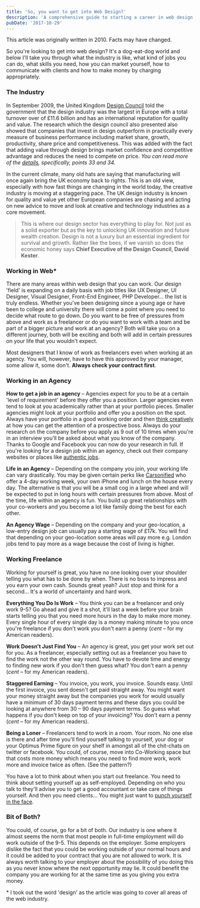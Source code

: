 ```yaml
---
title: 'So, you want to get into Web Design?'
description: 'A comprehensive guide to starting a career in web design, from industry insights to career paths'
pubDate: '2017-10-29'
---
```


This article was originally written in 2010. Facts may have changed.

So you're looking to get into web design? It's a dog-eat-dog world and below I'll take you through what the industry is like, what kind of jobs you can do, what skills you need, how you can market yourself, how to communicate with clients and how to make money by charging appropriately.

### The Industry

In September 2009, the United Kingdom [Design Council](http://www.designcouncil.org.uk/ "Design Council") told the government that the design industry was the largest in Europe with a total turnover over of £11.6 billion and has an international reputation for quality and value. The research which the design council also presented also showed that companies that invest in design outperform in practically every measure of business performance including market share, growth, productivity, share price and competitiveness. This was added with the fact that adding value through design brings market confidence and competitive advantage and reduces the need to compete on price. *You can read more of the [details](http://www.parliament.the-stationery-office.co.uk/pa/cm200809/cmselect/cmberr/746/74605.htm "House of Commons White Paper"), specifically, points 33 and 34.*

In the current climate, many old hats are saying that manufacturing will once again bring the UK economy back to rights. This is an old view, especially with how fast things are changing in the world today, the creative industry is moving at a staggering pace. The UK design industry is known for quality and value yet other European companies are chasing and acting on new advice to move and look at creative and technology industries as a core movement.

> This is where our design sector has everything to play for. Not just as a solid exporter but as the key to unlocking UK innovation and future wealth creation. Design is not a luxury but an essential ingredient for survival and growth. Rather like the bees, if we vanish so does the economic honey says **Chief Executive of the Design Council, David Kester**.

### Working in Web*

There are many areas within web design that you can work. Our design 'field' is expanding on a daily basis with job titles like UX Designer, UI Designer, Visual Designer, Front-End Engineer, PHP Developer… the list is truly endless. Whether you've been designing since a young age or have been to college and university there will come a point where you need to decide what route to go down. Do you want to be free of pressures from above and work as a freelancer or do you want to work with a team and be part of a bigger picture and work at an agency? Both will take you on a different journey, both will be exciting and both will add in certain pressures on your life that you wouldn't expect.

Most designers that I know of work as freelancers even when working at an agency. You will, however, have to have this approved by your manager, some allow it, some don't. **Always check your contract first**.

### Working in an Agency

**How to get a job in an agency** – Agencies expect for you to be at a certain 'level of requirement' before they offer you a position. Larger agencies even tend to look at you academically rather than at your portfolio pieces. Smaller agencies might look at your portfolio and offer you a position on the spot. Always have your portfolio in a good working order and then [think creatively](../2010/07/creative-thinking/ "Think Creatively") at how you can get the attention of a prospective boss. Always do your research on the company before you apply as 9 out of 10 times when you're in an interview you'll be asked about what you know of the company. Thanks to Google and Facebook you can now do your research in full. If you're looking for a design job within an agency, check out their company websites or places like [authentic jobs](http://authenticjobs.com/ "Authentic Jobs").

**Life in an Agency** – Depending on the company you join, your working life can vary drastically. You may be given certain perks like [Carsonified](http://carsonified.com/jobs/ "Carsonified Jobs") who offer a 4-day working week, your own iPhone and lunch on the house every day. The alternative is that you will be a small cog in a large wheel and will be expected to put in long hours with certain pressures from above. Most of the time, life within an agency is fun. You build up great relationships with your co-workers and you become a lot like family doing the best for each other.

**An Agency Wage** – Depending on the company and your geo-location, a low-entry design job can usually pay a starting wage of £17k. You will find that depending on your geo-location some areas will pay more e.g. London jobs tend to pay more as a wage because the cost of living is higher.

### Working Freelance

Working for yourself is great, you have no one looking over your shoulder telling you what has to be done by when. There is no boss to impress and you earn your own cash. Sounds great yeah? Just stop and think for a second… It's a world of uncertainty and hard work.

**Everything You Do Is Work** – You think you can be a freelancer and only work 9-5? Go ahead and give it a shot, it'll last a week before your brain starts telling you that you need more hours in the day to make more money. Every single hour of every single day is a money making minute to you once you're freelance if you don't work you don't earn a penny (*cent* – for my American readers).

**Work Doesn't Just Find You** – An agency is great, you get your work set out for you. As a freelancer, especially setting out as a freelancer you have to find the work not the other way round. You have to devote time and energy to finding new work if you don't then guess what? You don't earn a penny (*cent* – for my American readers).

**Staggered Earning** – You invoice, you work, you invoice. Sounds easy. Until the first invoice, you sent doesn't get paid straight away. You might want your money straight away but the companies you work for would usually have a minimum of 30 days payment terms and these days you could be looking at anywhere from 30 – 90 days payment terms. So guess what happens if you don't keep on top of your invoicing? You don't earn a penny (*cent* – for my American readers).

**Being a Loner** – Freelancers tend to work in a room. Your room. No one else is there and after time you'll find yourself talking to yourself, your dog or your Optimus Prime figure on your shelf in amongst all of the chit-chats on twitter or facebook. You could, of course, move into Co-Working space but that costs more money which means you need to find more work, work more and invoice twice as often. (See the pattern?)

You have a lot to think about when you start out freelance. You need to think about setting yourself up as self-employed. Depending on who you talk to they'll advise you to get a good accountant or take care of things yourself. And then you need clients… You might just want to [punch yourself in the face](http://terribleminds.com/ramble/2010/09/07/want-to-be-a-freelancer-just-punch-yourself-in-the-face-instead/ "punch yourself in the face").

### Bit of Both?

You could, of course, go for a bit of both. Our industry is one where it almost seems the norm that most people in full-time employment will do work outside of the 9-5. This depends on the employer. Some employers dislike the fact that you could be working outside of your normal hours and it could be added to your contract that you are not allowed to work. It is always worth talking to your employer about the possibility of you doing this as you never know where the next opportunity may lie. It could benefit the company you are working for at the same time as you giving you extra money.

\* I took out the word 'design' as the article was going to cover all areas of the web industry.